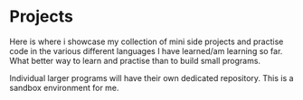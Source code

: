 # Projects

Here is where i showcase my collection of mini side projects and practise code in the various different languages I have learned/am learning so far. What better way to learn and practise than to build small programs. 

Individual larger programs will have their own dedicated repository. This is a sandbox environment for me. 
